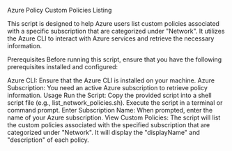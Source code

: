 Azure Policy Custom Policies Listing

This script is designed to help Azure users list custom policies associated with a specific subscription that are categorized under "Network". It utilizes the Azure CLI to interact with Azure services and retrieve the necessary information.

Prerequisites
Before running this script, ensure that you have the following prerequisites installed and configured:

Azure CLI: Ensure that the Azure CLI is installed on your machine.
Azure Subscription: You need an active Azure subscription to retrieve policy information.
Usage
Run the Script:
Copy the provided script into a shell script file (e.g., list_network_policies.sh).
Execute the script in a terminal or command prompt.
Enter Subscription Name:
When prompted, enter the name of your Azure subscription.
View Custom Policies:
The script will list the custom policies associated with the specified subscription that are categorized under "Network".
It will display the "displayName" and "description" of each policy.
